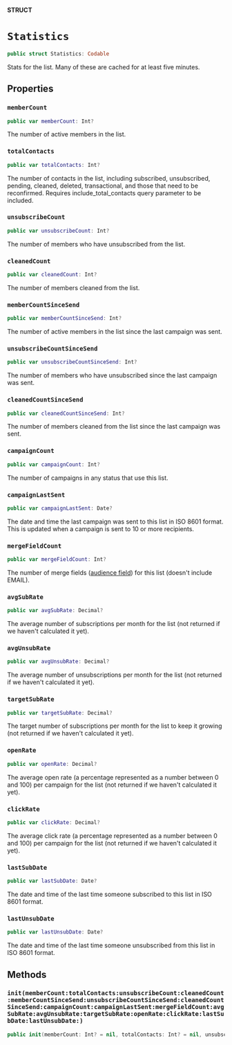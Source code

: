 **STRUCT**

# `Statistics`

```swift
public struct Statistics: Codable
```

Stats for the list. Many of these are cached for at least five minutes.

## Properties
### `memberCount`

```swift
public var memberCount: Int?
```

The number of active members in the list.

### `totalContacts`

```swift
public var totalContacts: Int?
```

The number of contacts in the list, including subscribed, unsubscribed, pending, cleaned, deleted, transactional, and those that need to be reconfirmed. Requires include_total_contacts query parameter to be included.

### `unsubscribeCount`

```swift
public var unsubscribeCount: Int?
```

The number of members who have unsubscribed from the list.

### `cleanedCount`

```swift
public var cleanedCount: Int?
```

The number of members cleaned from the list.

### `memberCountSinceSend`

```swift
public var memberCountSinceSend: Int?
```

The number of active members in the list since the last campaign was sent.

### `unsubscribeCountSinceSend`

```swift
public var unsubscribeCountSinceSend: Int?
```

The number of members who have unsubscribed since the last campaign was sent.

### `cleanedCountSinceSend`

```swift
public var cleanedCountSinceSend: Int?
```

The number of members cleaned from the list since the last campaign was sent.

### `campaignCount`

```swift
public var campaignCount: Int?
```

The number of campaigns in any status that use this list.

### `campaignLastSent`

```swift
public var campaignLastSent: Date?
```

The date and time the last campaign was sent to this list in ISO 8601 format. This is updated when a campaign is sent to 10 or more recipients.

### `mergeFieldCount`

```swift
public var mergeFieldCount: Int?
```

The number of merge fields ([audience field](https://mailchimp.com/help/getting-started-with-merge-tags/)) for this list (doesn&#x27;t include EMAIL).

### `avgSubRate`

```swift
public var avgSubRate: Decimal?
```

The average number of subscriptions per month for the list (not returned if we haven&#x27;t calculated it yet).

### `avgUnsubRate`

```swift
public var avgUnsubRate: Decimal?
```

The average number of unsubscriptions per month for the list (not returned if we haven&#x27;t calculated it yet).

### `targetSubRate`

```swift
public var targetSubRate: Decimal?
```

The target number of subscriptions per month for the list to keep it growing (not returned if we haven&#x27;t calculated it yet).

### `openRate`

```swift
public var openRate: Decimal?
```

The average open rate (a percentage represented as a number between 0 and 100) per campaign for the list (not returned if we haven&#x27;t calculated it yet).

### `clickRate`

```swift
public var clickRate: Decimal?
```

The average click rate (a percentage represented as a number between 0 and 100) per campaign for the list (not returned if we haven&#x27;t calculated it yet).

### `lastSubDate`

```swift
public var lastSubDate: Date?
```

The date and time of the last time someone subscribed to this list in ISO 8601 format.

### `lastUnsubDate`

```swift
public var lastUnsubDate: Date?
```

The date and time of the last time someone unsubscribed from this list in ISO 8601 format.

## Methods
### `init(memberCount:totalContacts:unsubscribeCount:cleanedCount:memberCountSinceSend:unsubscribeCountSinceSend:cleanedCountSinceSend:campaignCount:campaignLastSent:mergeFieldCount:avgSubRate:avgUnsubRate:targetSubRate:openRate:clickRate:lastSubDate:lastUnsubDate:)`

```swift
public init(memberCount: Int? = nil, totalContacts: Int? = nil, unsubscribeCount: Int? = nil, cleanedCount: Int? = nil, memberCountSinceSend: Int? = nil, unsubscribeCountSinceSend: Int? = nil, cleanedCountSinceSend: Int? = nil, campaignCount: Int? = nil, campaignLastSent: Date? = nil, mergeFieldCount: Int? = nil, avgSubRate: Decimal? = nil, avgUnsubRate: Decimal? = nil, targetSubRate: Decimal? = nil, openRate: Decimal? = nil, clickRate: Decimal? = nil, lastSubDate: Date? = nil, lastUnsubDate: Date? = nil)
```
